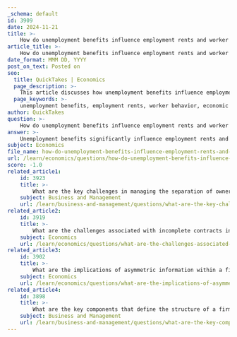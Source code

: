 ```yaml
---
_schema: default
id: 3909
date: 2024-11-21
title: >-
    How do unemployment benefits influence employment rents and worker behavior?
article_title: >-
    How do unemployment benefits influence employment rents and worker behavior?
date_format: MMM DD, YYYY
post_on_text: Posted on
seo:
  title: QuickTakes | Economics
  page_description: >-
    This article discusses how unemployment benefits influence employment rents and worker behavior, examining their effects on job effort, acceptance rates, search behavior, disincentives to work, and the implications for layoffs.
  page_keywords: >-
    unemployment benefits, employment rents, worker behavior, economic rent, job offers, job acceptance, job search behavior, liquidity effect, moral hazard, labor supply, job layoffs, unemployment insurance, financial support, incentives for employment, aggregate demand
author: QuickTakes
question: >-
    How do unemployment benefits influence employment rents and worker behavior?
answer: >-
    Unemployment benefits significantly influence employment rents and worker behavior through various mechanisms. Here are the key points to consider:\n\n1. **Economic Rent from Employment**: When employees are aware that they can receive unemployment benefits if they lose their job, the economic rent associated with their current employment can be affected. If the cost of job loss is perceived as low due to the availability of these benefits, workers may feel less compelled to exert high effort in their jobs, as the safety net reduces the urgency to maintain employment. Conversely, if unemployment benefits are low or difficult to obtain, the economic rent from employment is high, motivating workers to perform better to avoid job loss.\n\n2. **Incentives to Accept Job Offers**: Higher unemployment benefits can lower a worker's incentive to accept job offers or remain in their current job. This is particularly evident in models where unemployment benefits directly affect household behavior, leading to a decrease in job acceptance rates. Workers may prefer to remain unemployed and collect benefits rather than accept lower-paying jobs, which can lead to longer unemployment durations.\n\n3. **Search Behavior**: Research indicates that unemployment benefits can alter job search behavior. For instance, the "liquidity effect" suggests that individuals receiving unemployment benefits may not feel the immediate pressure to find a job, leading to longer periods of unemployment. This can be seen in studies showing that a significant portion of increased unemployment durations is attributable to the financial cushion provided by these benefits.\n\n4. **Disincentives to Work**: While unemployment benefits provide essential income support, they can also create disincentives for workers to seek employment actively. This phenomenon, often referred to as "moral hazard," occurs when the benefits reduce the urgency to find work, potentially leading to a decrease in overall labor supply. However, it is important to note that the overall impact of unemployment benefits on employment is complex, as they also stimulate aggregate demand by increasing disposable income, which can encourage job creation.\n\n5. **Impact on Job Layoffs and Separations**: The design of unemployment insurance can influence the timing of layoffs. For example, if benefits are structured to provide more support after a certain tenure, employers may delay layoffs to allow employees to qualify for these benefits, thereby affecting the dynamics of employment inflows and outflows.\n\nIn summary, unemployment benefits play a crucial role in shaping worker behavior and employment dynamics. They can provide necessary financial support during periods of job loss but also introduce complexities in labor market participation and job search efforts. The balance between providing adequate support and maintaining incentives for employment is a critical consideration for policymakers.
subject: Economics
file_name: how-do-unemployment-benefits-influence-employment-rents-and-worker-behavior.md
url: /learn/economics/questions/how-do-unemployment-benefits-influence-employment-rents-and-worker-behavior
score: -1.0
related_article1:
    id: 3923
    title: >-
        What are the key challenges in managing the separation of ownership and control?
    subject: Business and Management
    url: /learn/business-and-management/questions/what-are-the-key-challenges-in-managing-the-separation-of-ownership-and-control
related_article2:
    id: 3919
    title: >-
        What are the challenges associated with incomplete contracts in principal-agent models?
    subject: Economics
    url: /learn/economics/questions/what-are-the-challenges-associated-with-incomplete-contracts-in-principalagent-models
related_article3:
    id: 3902
    title: >-
        What are the implications of asymmetric information within a firm?
    subject: Economics
    url: /learn/economics/questions/what-are-the-implications-of-asymmetric-information-within-a-firm
related_article4:
    id: 3898
    title: >-
        What are the key components that define the structure of a firm?
    subject: Business and Management
    url: /learn/business-and-management/questions/what-are-the-key-components-that-define-the-structure-of-a-firm
---
```


&nbsp;